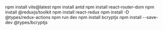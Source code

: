 npm install vite@latest
npm install antd
npm install react-router-dom
npm install @reduxjs/toolkit
npm install react-redux
npm install -D @types/redux-actions
npm run dev
npm install bcryptjs
npm install --save-dev @types/bcryptjs
